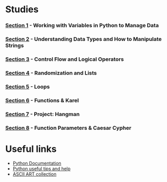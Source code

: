 # Studies
### [Section 1](/day-1) - Working with Variables in Python to Manage Data
### [Section 2](/day-2) - Understanding Data Types and How to Manipulate Strings
### [Section 3](/day-3) - Control Flow and Logical Operators
### [Section 4](/day-4) - Randomization and Lists
### [Section 5](/day-5) - Loops
### [Section 6](/day-6) - Functions & Karel
### [Section 7](/day-7) - Project: Hangman
### [Section 8](/day-8) - Function Parameters & Caesar Cypher

# Useful links
- [Python Documentation](https://docs.python.org/3/)
- [Python useful tips and help](https://www.askpython.com/)
- [ASCII ART collection](https://ascii.co.uk/art)